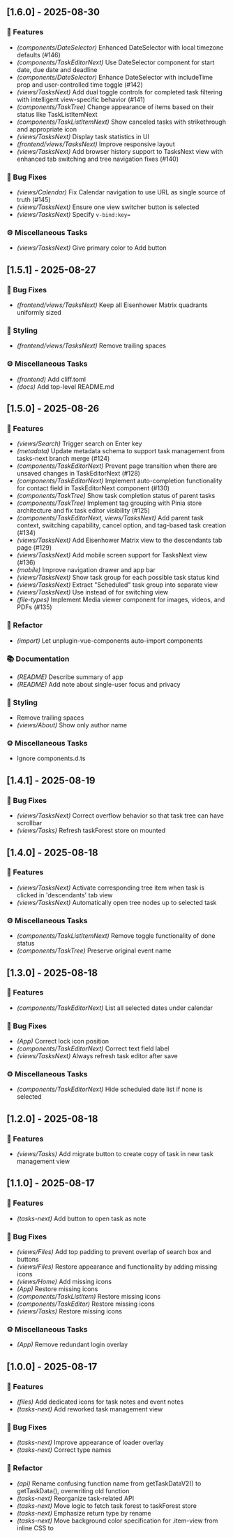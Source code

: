 ## [1.6.0] - 2025-08-30

### 🚀 Features

- *(components/DateSelector)* Enhanced DateSelector with local timezone defaults (#146)
- *(components/TaskEditorNext)* Use DateSelector component for start date, due date and deadline
- *(components/DateSelector)* Enhance DateSelector with includeTime prop and user-controlled time toggle (#142)
- *(views/TasksNext)* Add dual toggle controls for completed task filtering with intelligent view-specific behavior (#141)
- *(components/TaskTree)* Change appearance of items based on their status like TaskListItemNext
- *(components/TaskListItemNext)* Show canceled tasks with strikethrough and appropriate icon
- *(views/TasksNext)* Display task statistics in UI
- *(frontend/views/TasksNext)* Improve responsive layout
- *(views/TasksNext)* Add browser history support to TasksNext view with enhanced tab switching and tree navigation fixes (#140)

### 🐛 Bug Fixes

- *(views/Calendar)* Fix Calendar navigation to use URL as single source of truth (#145)
- *(views/TasksNext)* Ensure one view switcher button is selected
- *(views/TasksNext)* Specify `v-bind:key=`

### ⚙️ Miscellaneous Tasks

- *(views/TasksNext)* Give primary color to Add button

## [1.5.1] - 2025-08-27

### 🐛 Bug Fixes

- *(frontend/views/TasksNext)* Keep all Eisenhower Matrix quadrants uniformly sized

### 🎨 Styling

- *(frontend/views/TasksNext)* Remove trailing spaces

### ⚙️ Miscellaneous Tasks

- *(frontend)* Add cliff.toml
- *(docs)* Add top-level README.md

## [1.5.0] - 2025-08-26

### 🚀 Features

- *(views/Search)* Trigger search on Enter key
- *(metadata)* Update metadata schema to support task management from tasks-next branch merge (#124)
- *(components/TaskEditorNext)* Prevent page transition when there are unsaved changes in TaskEditorNext (#128)
- *(components/TaskEditorNext)* Implement auto-completion functionality for contact field in TaskEditorNext component (#130)
- *(components/TaskTree)* Show task completion status of parent tasks
- *(components/TaskTree)* Implement tag grouping with Pinia store architecture and fix task editor visibility (#125)
- *(components/TaskEditorNext, views/TasksNext)* Add parent task context, switching capability, cancel option, and tag-based task creation (#134)
- *(views/TasksNext)* Add Eisenhower Matrix view to the descendants tab page (#129)
- *(views/TasksNext)* Add mobile screen support for TasksNext view (#136)
- *(mobile)* Improve navigation drawer and app bar
- *(views/TasksNext)* Show task group for each possible task status kind
- *(views/TasksNext)* Extract "Scheduled" task group into separate view
- *(views/TasksNext)* Use <v-btn-toggle> instead of <v-select> for switching view
- *(file-types)* Implement Media viewer component for images, videos, and PDFs (#135)

### 🚜 Refactor

- *(import)* Let unplugin-vue-components auto-import components

### 📚 Documentation

- *(README)* Describe summary of app
- *(README)* Add note about single-user focus and privacy

### 🎨 Styling

- Remove trailing spaces
- *(views/About)* Show only author name

### ⚙️ Miscellaneous Tasks

- Ignore components.d.ts

## [1.4.1] - 2025-08-19

### 🐛 Bug Fixes

- *(views/TasksNext)* Correct overflow behavior so that task tree can have scrollbar
- *(views/Tasks)* Refresh taskForest store on mounted

## [1.4.0] - 2025-08-18

### 🚀 Features

- *(views/TasksNext)* Activate corresponding tree item when task is clicked in 'descendants' tab view
- *(views/TasksNext)* Automatically open tree nodes up to selected task

### ⚙️ Miscellaneous Tasks

- *(components/TaskListItemNext)* Remove toggle functionality of done status
- *(components/TaskTree)* Preserve original event name

## [1.3.0] - 2025-08-18

### 🚀 Features

- *(components/TaskEditorNext)* List all selected dates under calendar

### 🐛 Bug Fixes

- *(App)* Correct lock icon position
- *(components/TaskEditorNext)* Correct text field label
- *(views/TasksNext)* Always refresh task editor after save

### ⚙️ Miscellaneous Tasks

- *(components/TaskEditorNext)* Hide scheduled date list if none is selected

## [1.2.0] - 2025-08-18

### 🚀 Features

- *(views/Tasks)* Add migrate button to create copy of task in new task management view

## [1.1.0] - 2025-08-17

### 🚀 Features

- *(tasks-next)* Add button to open task as note

### 🐛 Bug Fixes

- *(views/Files)* Add top padding to prevent overlap of search box and buttons
- *(views/Files)* Restore appearance and functionality by adding missing icons
- *(views/Home)* Add missing icons
- *(App)* Restore missing icons
- *(components/TaskListItem)* Restore missing icons
- *(components/TaskEditor)* Restore missing icons
- *(views/Tasks)* Restore missing icons

### ⚙️ Miscellaneous Tasks

- *(App)* Remove redundant login overlay

## [1.0.0] - 2025-08-17

### 🚀 Features

- *(files)* Add dedicated icons for task notes and event notes
- *(tasks-next)* Add reworked task management view

### 🐛 Bug Fixes

- *(tasks-next)* Improve appearance of loader overlay
- *(tasks-next)* Correct type names

### 🚜 Refactor

- *(api)* Rename confusing function name from getTaskDataV2() to getTaskData(), overwriting old function
- *(tasks-next)* Reorganize task-related API
- *(tasks-next)* Move logic to fetch task forest to taskForest store
- *(tasks-next)* Emphasize return type by rename
- *(tasks-next)* Move background color specification for .item-view from inline CSS to <style>

### ⚙️ Miscellaneous Tasks

- *(tasks-next)* Copy Task.vue to TaskNext.vue and add /tasks-next route for v2 development
- *(tasks-next)* Add TaskTree component to TasksNext view
- *(tasks-next)* TaskTree emits 'change' event when selection changed
- *(tasks-next)* Await call of load()
- *(tasks-next)* Remove unnecessary top-level tree node
- *(tasks-next)* Show all or descendants of selected task in right pane
- *(tasks-next)* Update implementation of knownTags computed property
- *(tasks-next)* Rename src/stores/task_forest.ts to src/stores/taskForest.ts
- *(tasks-next)* Add selectedNode computed property
- *(tasks-next)* Add flattenDescendants action to TaskForest store, which is useful for external selection management
- *(tasks-next)* Add to TaskForest store actions for creating, replacing, and deleting node locally
- *(tasks-next)* Add composable for asynchronously fetching task
- *(tasks-next)* Add module for frontend task types and utilities
- *(tasks-next)* Add extractFrontmatterH1AndRest utility function
- *(tasks-next)* Add getTask() function for retrieving task by path
- *(tasks-next)* Add extractFileUuid() utility
- *(tasks-next)* Apply task representation change to TaskTree component
- *(tasks-next)* Add 'active' prop to TaskTree in order to allow programmatic item activation
- *(tasks-next)* Update TaskListItemNext component for new task representation
- *(tasks-next)* Improve event name of TaskListItemNext
- *(tasks-next)* Add date selection component
- *(tasks-next)* Add reworked task editor component
- *(tasks-next)* Remove debug prints in TaskListItemNext component
- *(tasks-next)* Remove unused 'busy' prop from TaskEditorNext
- *(tasks-next)* Expose refresh method from TaskEditorNext so that parent component can manually refresh data
- *(tasks-next)* Align checkbox and texts to top in TaskListItemNext component

## [0.20.0] - 2025-08-07

### 🚀 Features

- *(Home)* Sort entries by title
- *(Home)* Show ages of notes
- Show tag selector menu when dedicated button is clicked
- *(Home)* Add sort buttons
- *(Home)* Add icons indicating sort order
- Prevent images on the page from being dragged and dropped within it
- Add support for time-only event end values
- Omit seconds format normalized event end time if possible
- Move global error messages to the top
- Catch also errors from Vue components
- *(TaskEditor)* Allow task name text field to be multiline
- Show errors on UI only in development
- *(Find)* Show titles instead of paths if available
- Truncate long titles/paths and show full text in a tooltip
- *(Find)* Use different types of icons based on MIME types
- *(Find)* Color icons
- Lazy load images in rendered notes
- Lower the contrast of the background
- Remove because About.vue uses the SVG image
- Update icons
- Name new notes using UUIDv7
- *(EditableViewer)* Make right sidebar collapsible like main sidebar
- *(EditableViewer)* Fix position of toolbar during expansion of right sidebar for better usability
- *(Tasks)* Always show today slot even if there are no tasks for today
- *(Tasks)* Add reload button
- *(Tasks)* Add search function
- *(Tasks)* Adjust sizes of control on small screens
- *(Tasks)* Make button sizes on dialogs flexible for mobile devices
- *(Tasks)* Improve layout of date headers
- *(Tasks)* Also always show slot of tomorrow
- *(Calendar)* Allow one to go to previous/next year with PageDown/PageUp keys, respectively
- *(Calendar)* Allow one to go to today by Home key
- *(Calendar)* Show event definition errors on UI
- *(Dockerfile)* Allow one to run arbitrary command after setup
- Add Search view
- *(Tasks)* Fetch task data via API v2 using conditional GET (If-None-Match)
- *(Tasks)* Refresh task data on window focus
- Use UUIDv4 for default note filename instead of UUIDv7

### 🐛 Bug Fixes

- *(Note)* Always show upstream state notifications regardless of current view mode
- *(math)* Use SVG variant of rehype-mathjax
- Handle only relevant drag-and-drop events and defer others to browser
- *(Editor)* Fix errors on key input of <C-c>
- *(EditableViewer)* Fix NavigationDuplicated error by avoiding replacing the route with the same value
- *(App)* Adjust z-index values
- *(App)* Improve margins of top right buttons
- *(App)* Fix z-order of left sidebar and line numbers in editor
- *(EditableViewer)* Correct z-order of right sidebar's border and v-expansion-panels inside this element
- *(EditableViewer)* Place editor and viewer panes vertically in small screen
- *(EditableViewer)* Fix behavior of mode selection buttons
- *(EditableViewer)* Hide horizontal scroll bar of view pane
- *(App)* Fix spaces around v-divider
- *(api)* Assign new UUID to task only when it doesn't have one yet
- Define order of task's properties including `id`
- *(Tasks)* Properly assign unique IDs to new tasks
- *(Tasks)* Do not reload when window gets focused because it reverts drag-and-drop operation
- *(Tasks)* Keep default minimum width of buttons for easier operation on touch devices
- *(App)* Add button for user to request notification
- *(Calendar)* Use horizontal wheel scroll to go to previous/next month
- *(Calendar)* Solve problem that v-touch directive is not available
- *(EditableViewer)* Show horizontal border between editor and viewer in small screen
- *(App)* Fix typo
- *(App)* Correct wrong type
- *(Calendar)* Validate event start and end times more strictly
- *(Calendar)* Rename variable name so that it will not shadow reactive state variable `error`
- *(service-worker)* Prefix notification icon path with app root
- *(service-worker)* Fix typo
- *(Dockerfile)* Fix FromAsCasing problem
- *(docker)* Correct shebang path
- *(service-worker)* Eliminate use of import.meta
- *(Editor)* Expose methods that are used by EditableViewer
- *(EditableViewer)* Remove also `template` query parameter
- *(EditableViewer)* Always give focus to editor if visible
- *(EditableViewer)* Restore ToC highlighting and scroll synchronization
- *(EditableViewer)* Replace `id` attr of top-level element with `class` for better portability as component
- *(Editor)* Eliminate initial empty text from undo stack

### 💼 Other

- Enable sourcemap generation

### 🚜 Refactor

- *(Editor)* Add methods to avoid direct access from EditableViewer
- *(EditableViewer)* Fix comment that is no longer applicable
- Replace `Object.prototype.hasOwnProperty.call()` with `Object.hasOwn()`
- *(App)* Add the global error handlers that capture errors and promise rejections and show them in the UI
- Remove imports of compiler macros: defineProps(), defineEmits() and defineExpose()
- Remove debug prints
- *(App)* Implement Notion-style collapsing sidebar
- *(App)* Replace app bar with minimal toolbar overlay
- *(App)* Replace v-app-bar with v-row for Notion-style top-right layout
- *(App)* Rename mini-sidebar to mini-main-sidebar
- *(EditableViewer)* Integrate .toolbar into right sidebar
- *(EditableViewer)* Move minimize button in right sidebar to top when expanded
- *(EditableViewer)* Simplify mode switch
- *(EditableViewer)* Remove unused CSS rules
- *(App)* Use denser UI layout
- *(App)* Use smaller icons for dense UI
- *(Tasks)* Improve usability by adjusting column layout
- *(Tasks, api)* Give unique IDs to tasks when loading and use them as keys in v-for
- *(Tasks)* Ensure `load()` method replaces values keeping their reactivity
- *(Tasks)* Make margin between special columns and user-defined columns customizable via class
- *(api)* Define interface of task data
- *(api, Tasks)* Save cleaned copy of task data instead of mutating original which Tasks component holds
- *(Tasks)* Replace `JSON.parse(JSON.stringify())` with `structuredClone()` for better performance
- *(Tasks)* Simplify `add` method
- *(Tasks)* Ensure draggable component and its inner v-for refer to same task array
- *(Tasks)* Use nullish coalescing assignment (??=) instead of ||=
- *(App)* Use `pa-0` instead of `style="padding: 0;"`
- *(icon)* Replace @mdi/font with @mdi/js for optimizing bundle size
- Remove unnecessary '?' from fields of defineProps type specifications
- *(Gravatar)* Brush up implementation
- *(vue-router)* Use official implementations of useRoute() and useRouter()
- Remove defineExpose() usages that seem unused
- *(Calendar)* Improve message
- *(stores/app.ts)* Remove service worker registration object from successful registration message
- *(service-worker)* Fix present time to compare with
- *(Dockerfile)* Wrap CMD commandline in a shell script
- Rename view "Find" to "Files"
- *(Tasks)* Replace api.putTaskData() instead of api.addNote()
- *(Editor)* Simplify key binding customization
- *(Editor)* Use `Vim.mapCommand()` for non-key-to-key mappings for better consistency
- *(Editor)* Brush up code for loading 'vim-modified' keybinding
- *(EditableViewer)* Remove unnecessary dependency to `document` object

### 📚 Documentation

- *(Tasks)* Add comments to template
- *(Tasks)* Add comment
- Add reason why we need to manually enable directives
- Use better name for the concept

### ⚡ Performance

- Optimize PNG files further

### 🎨 Styling

- Add semicolons
- *(Calendar)* Double the indent size
- *(App)* Double the indent size
- *(Tasks)* Double the indent size
- *(TaskEditor)* Double the indent size
- Use indent size of 4
- *(EditableViewer)* Increase indent width to 4 spaces

### ⚙️ Miscellaneous Tasks

- Switch package manager from yarn to npm
- Analyze bundle with "rollup-plugin-visualizer"
- *(eslint)* Configure indent size to 4 spaces
- Update dependencies
- Update dependencies to latest versions
- Remove gathering and showing uncaught errors
- Update axios

## 0.19.6 (2024-09-13)
* feat(Home): Show title instead of path if available
* Use randomUUID() from Web Crypto API instead of uuid package
* feat(Conifg): Make <v-select> centers menu list on selected item

## 0.19.5 (2024-08-17)
* feat(EditableViewer): Tag visible TOC items with "visible" class
* feat(EditableViewer): Tag level X TOC items with `level${X}` class
* fix(EditableViewer): Compute offsetTop of elements more accurately for scroll map
* feat(EditableViewer): Compute section range more precisely
* feat(EditableViewer): Consider the app bar height when checking the visibility of a section

## 0.19.4 (2024-08-16)
* chore(deps): Update dependencies
* fix(markdown): Rewrite URLs found inside embedded HTML

## 0.19.3 (2024-08-16)
* fix(markdown): Re-enable the support for HTML in Markdown
* fix(EditableViewer): Allow users to select rendered note text
* feat(EditableViewer): Make "Metadata" panel more accessible
* feat(EditableViewer): Improve usability of Table of Contents navigation

## 0.19.2 (2024-08-15)
* fix(EditableViewer): Repair broken ToC link navigation

## 0.19.1 (2024-08-15)
* fix(service-worker): Fix typo
* fix(Tasks): Rename error-related ref variables that are conflicting with catched 'error'
* Refactoring and cleanup of the codebase
* Improve development settings

## 0.19.0 (2024-08-15)
* Migrate from Vue CLI to Vite

## 0.18.0 (2024-08-14)
* Display rendered notes within a shadow DOM
* Replace markdown-it with remark
* Update dependencies
* Downgrade sass to ~1.32 to suppress warnings
* Remove NODE_OPTIONS='--openssl-legacy-provider'

## 0.17.3 (2024-06-20)
* Update @vue/cli-* packages with `vue upgrade`

## 0.17.2 (2024-06-20)
* Fix: Use `del` insetad of `Vue.delete`

## 0.17.1 (2024-06-18)
* Fix: Show <v-main> properly after successful login

## 0.17.0 (2024-06-18)
* Introduce Pinia for global state management

## 0.16.0 (2024-06-06)
* Migrate to Composition API toward future upgrade to Vue 3

## 0.15.0 (2024-03-27)
* So many changes!

## 0.14.0 (2021-04-16)
* Detect unsafe note overwrite
* Scroll sync
* Improved appearance
* Better handling of authorization tokens
* Fixed ToC links
* Fixed src values of <img>s
* Better handling of inline codes and code blocks
* Organized internal API functions
* Many fixes.

## 0.13.0 (2021-02-22)
* Change Markdown parser/renderer to markdown-it from marked
    * Better handling of base URL for images
* Implement proper recognition of regions of maths
* Support Markdown extensions with markdown-it's plugins
    * (Pandoc-style) Definition lists
    * Custom <div> with arbitrary class name

## 0.12.0 (2021-02-12)
This release provides enhanced customizability, optimized startup time, and
more improvements.

* Customization
    * Removed built-in style sheet for rendered notes
    * Support custom style sheet written in LESS
    * Make code block's syntax highlight theme selectable
    * Make editor's theme selectable
    * Make editor's keybinding selectable
* Optimized load time by utilizing lazy loading
* Fix
    * Fixed broken realtime math rendering
    * Fixed ugly line breakings in note list
    * Bump marked from 1.2.7 to 2.0.0 for fixing a security vulnerability
* Misc.
    * Use full version of tex-chtml of MathJax
    * Too long table of contents is now scrollable
    * Allow one to put default values of event attributes for multiple occurrences of a single event
    * Use yarn instead of npm in Dockerfile
    * Remove 'event color' metadata

## 0.11.0 (2021-01-11)
* UI improvements
    * Support narrow screens
    * Focus editor by 'e' when editor is already shown
    * Support fractional event durations
    * Change color of "Delete Note" button
* Remove <link>s which are no longer needed
* Replace Moment.js with Day.js

## 0.10.0 (2020-12-31)
* Brush up Docker image

## 0.9.1 (2020-12-27)
* Now event's end time can be a relative time to its start

## 0.9.0 (2020-12-27)

* Dependencies are upgraded
* App
    * Menus are shown just by hovering
* Logo
    * Replace PNG version with SVG
* Calendar
    * Finished events are now semi-transparent
    * Calendar now fills all available space on Safari
    * Use Moment.js for parsing datetimes
    * Now one can use arrow keys to go to next/prev month
* Note
    * Add functionality to create a new note from existing one
* Find
    * Limit height of tags area



## 0.8.2 (2020-12-19)
* Fix an old icon entry in manifest.json



## 0.8.1 (2020-12-19)
* Prefix path to manifest.json with '<%= BASE_URL %>'
* Optimize icons
* Provide an apple touch icon



## 0.8.0 (2020-12-19)
* New logo
* Improved appearance
* Include manifest.json



## 0.7.0 (2020-12-19)
* Note templates
* Enhancements of the calendar
* Allow root metadata properties to be null



## 0.6.0 (2020-12-18)
* Validate metadata on Note view
* Define the JSON scheme for metadata



## 0.5.0 (2020-12-18)
* Change URL according to current state of calendar
* Use first `<h1>` as page title



## 0.4.0 (2020-12-17)
* Update dependencies
* More flexible search
* Better display of metadata
* Fix autocomplete for username and password
* Remove tabs' indicator when it is not necessary
* Better appearance of note toolbar
* Improved note appearance
* Add 'api' module



## 0.3.3 (2020-09-02)
* Add some documentation using docsify
* Improve UI usability
    + Make login errors recoverable
    + App bar
        - Organize the content
        - Change the appearance of center buttons into tabs
    + List
        - Move pagination controls to the top of a table
        - Add the "delete" button
    + Note view
        - Autofocus and select the rename text field
        - Make it possible to execute rename by Enter key
        - Focus the editor if it's visible after re-login
        - Toggle the viewer by Shift-Enter
        - Lower the frequency of rendering notes
        - Hide the right toolbar when loading a note
        - Simplify the appearance of buttons
        - Limit the maximum width of images
        - Limit the height of images to 500px
        - Support math rendering with MathJax
* Calendar
    + Separate the calendar view from Home
    + Report invalid events on console
    + Fix judgement of past events for day-long events
    + Event colors
        - Support specifying a color for multiple occurrences of an event
        - Adjust colors for events
        - Use a gray color for events without color specification
        - Support two-word color names of Material Design, e.g. "light-green"



## 0.3.2 (2020-08-14)
* Fix the malfunctioning service worker
* Stop using @vue/cli-plugin-pwa
* Add more variations of the icon
* Upgrade dependencies



## 0.3.1 (2020-08-12)
* Add a toolbar for controlling the calendar



## 0.3.0 (2020-08-11)
* Implement calendar on the Home view
    + New metadata entry `events`
    + Currently support names, start/end times and colors of events
    + Automatically select default colors for events based on note names
    + Jump to a note corresponding to an event by click
* Note view
    + Enable the save button when a new note has just been created but not saved
    + Disable the reload button if a note hasn't been saved
    + Insert a template text when creating a new note
    + Render notes' metadata separately
* Find view
    + Sort by time in descending order by default
    + Force sorting
